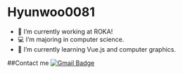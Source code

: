 # Hyunwoo0081

- 🔭 I’m currently working at ROKA!
- 💻 I’m majoring in computer science.
- 🌱 I’m currently learning Vue.js and computer graphics.

##Contact me
[![Gmail Badge](https://img.shields.io/badge/Gmail-D14836?style=flat&logo=Gmail&logoColor=white)](mailto:hyunwoo0081@gmail.com)

<!--img align='right' src="http://mazassumnida.wtf/api/v2/generate_badge?boj=hyunwoo0081"!-->
